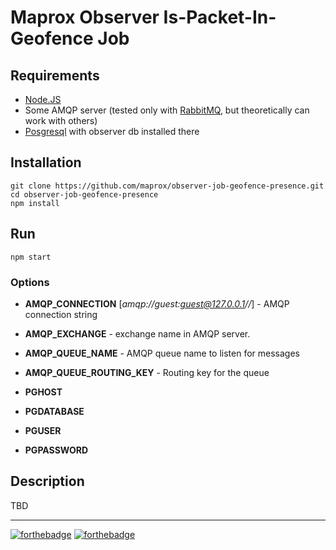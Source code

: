 # Maprox Observer Is-Packet-In-Geofence Job

## Requirements

* [Node.JS](https://nodejs.org)
* Some AMQP server (tested only with [RabbitMQ](https://www.rabbitmq.com),
  but theoretically can work with others)
* [Posgresql](https://www.postgresql.org/) with observer db installed there

## Installation

    git clone https://github.com/maprox/observer-job-geofence-presence.git
    cd observer-job-geofence-presence
    npm install

## Run

    npm start

### Options

* **AMQP_CONNECTION** [*amqp://guest:guest@127.0.0.1//*] - AMQP
    connection string

* **AMQP_EXCHANGE** - exchange name in AMQP server.

* **AMQP_QUEUE_NAME** - AMQP queue name to listen for messages

* **AMQP_QUEUE_ROUTING_KEY** - Routing key for the queue

* **PGHOST**
* **PGDATABASE**
* **PGUSER**
* **PGPASSWORD**


## Description

TBD

---

[![forthebadge](http://forthebadge.com/images/badges/powered-by-electricity.svg)](http://forthebadge.com)
[![forthebadge](http://forthebadge.com/images/badges/fuck-it-ship-it.svg)](http://forthebadge.com)